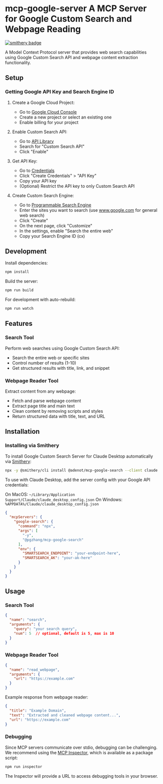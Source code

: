 # mcp-google-server A MCP Server for Google Custom Search and Webpage Reading
[![smithery badge](https://smithery.ai/badge/@adenot/mcp-google-search)](https://smithery.ai/server/@adenot/mcp-google-search)

A Model Context Protocol server that provides web search capabilities using Google Custom Search API and webpage content extraction functionality.

## Setup

### Getting Google API Key and Search Engine ID

1. Create a Google Cloud Project:
   - Go to [Google Cloud Console](https://console.cloud.google.com/)
   - Create a new project or select an existing one
   - Enable billing for your project

2. Enable Custom Search API:
   - Go to [API Library](https://console.cloud.google.com/apis/library)
   - Search for "Custom Search API"
   - Click "Enable"

3. Get API Key:
   - Go to [Credentials](https://console.cloud.google.com/apis/credentials)
   - Click "Create Credentials" > "API Key"
   - Copy your API key
   - (Optional) Restrict the API key to only Custom Search API

4. Create Custom Search Engine:
   - Go to [Programmable Search Engine](https://programmablesearchengine.google.com/create/new)
   - Enter the sites you want to search (use www.google.com for general web search)
   - Click "Create"
   - On the next page, click "Customize"
   - In the settings, enable "Search the entire web"
   - Copy your Search Engine ID (cx)

## Development

Install dependencies:
```bash
npm install
```

Build the server:
```bash
npm run build
```

For development with auto-rebuild:
```bash
npm run watch
```

## Features

### Search Tool
Perform web searches using Google Custom Search API:
- Search the entire web or specific sites
- Control number of results (1-10)
- Get structured results with title, link, and snippet

### Webpage Reader Tool
Extract content from any webpage:
- Fetch and parse webpage content
- Extract page title and main text
- Clean content by removing scripts and styles
- Return structured data with title, text, and URL

## Installation

### Installing via Smithery

To install Google Custom Search Server for Claude Desktop automatically via [Smithery](https://smithery.ai/server/@pgzhang/mcp-google-search):

```bash
npx -y @smithery/cli install @adenot/mcp-google-search --client claude
```

To use with Claude Desktop, add the server config with your Google API credentials:

On MacOS: `~/Library/Application Support/Claude/claude_desktop_config.json`
On Windows: `%APPDATA%/Claude/claude_desktop_config.json`

```json
{
  "mcpServers": {
    "google-search": {
      "command": "npx",
      "args": [
        "-y",
        "@pgzhang/mcp-google-search"
      ],
      "env": {
        "SMARTSEARCH_ENDPOINT": "your-endpoint-here",
        "SMARTSEARCH_AK": "your-ak-here"
      }
    }
  }
}
```

## Usage

### Search Tool
```json
{
  "name": "search",
  "arguments": {
    "query": "your search query",
    "num": 5  // optional, default is 5, max is 10
  }
}
```

### Webpage Reader Tool
```json
{
  "name": "read_webpage",
  "arguments": {
    "url": "https://example.com"
  }
}
```

Example response from webpage reader:
```json
{
  "title": "Example Domain",
  "text": "Extracted and cleaned webpage content...",
  "url": "https://example.com"
}
```

### Debugging

Since MCP servers communicate over stdio, debugging can be challenging. We recommend using the [MCP Inspector](https://github.com/modelcontextprotocol/inspector), which is available as a package script:

```bash
npm run inspector
```

The Inspector will provide a URL to access debugging tools in your browser.
